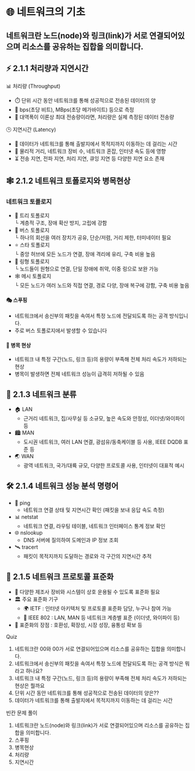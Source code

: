 # 🌐 네트워크의 기초
네트워크란 노드(node)와 링크(link)가 서로 연결되어있으며 리소스를 공유하는 집합을 의미합니다.
--- 

## ⚡ 2.1.1 처리량과 지연시간
📊 처리량 (Throughput)
- ⏱️ 단위 시간 동안 네트워크를 통해 성공적으로 전송된 데이터의 양
- 📏 bps(초당 비트), MBps(초당 메가바이트) 등으로 측정
- 🚦 대역폭이 이론상 최대 전송량이라면, 처리량은 실제 측정된 데이터 전송량

🕒 지연시간 (Latency)

- 🚚 데이터가 네트워크를 통해 출발지에서 목적지까지 이동하는 데 걸리는 시간
- 📏 물리적 거리, 네트워크 장비 수, 네트워크 혼잡, 인터넷 속도 등에 영향
- ⏳ 전송 지연, 전파 지연, 처리 지연, 큐잉 지연 등 다양한 지연 요소 존재

## 🕸️ 2.1.2 네트워크 토폴로지와 병목현상
### 네트워크 토폴로지

- 🚌 트리 토폴로지<br>
  └ 계층적 구조, 장애 확산 방지, 고립에 강함
- 🚌 버스 토폴로지<br>
  └ 하나의 회선을 여러 장치가 공유, 단순/저렴, 거리 제한, 터미네이터 필요
- ⭐ 스타 토폴로지<br>
  └ 중앙 허브에 모든 노드가 연결, 장애 격리에 유리, 구축 비용 높음
- 🔗 링형 토폴로지<br>
  └ 노드들이 원형으로 연결, 단일 장애에 취약, 이중 링으로 보완 가능
- 🕸️ 메시 토폴로지<br>
  └ 모든 노드가 여러 노드와 직접 연결, 경로 다양, 장애 복구에 강함, 구축 비용 높음

#### 🎭 스푸핑
- 네트워크에서 송신부의 패킷을 속여서 특정 노드에 전달되도록 하는 공격 방식입니다.
- 주로 버스 토폴로지에서 발생할 수 있습니다
#### 🛑 병목 현상
- 네트워크 내 특정 구간(노드, 링크 등)의 용량이 부족해 전체 처리 속도가 저하되는 현상
- 병목이 발생하면 전체 네트워크 성능이 급격히 저하될 수 있음
## 🏢 2.1.3 네트워크 분류
- 🏠 LAN
  - 근거리 네트워크, 집/사무실 등 소규모, 높은 속도와 안정성, 이더넷/와이파이 등
- 🏙️ MAN
  - 도시권 네트워크, 여러 LAN 연결, 광섬유/동축케이블 등 사용, IEEE DQDB 표준 등
- 🌏 WAN
  - 광역 네트워크, 국가/대륙 규모, 다양한 프로토콜 사용, 인터넷이 대표적 예시
## 🛠️ 2.1.4 네트워크 성능 분석 명령어
- 🏓 ping
  - 네트워크 연결 상태 및 지연시간 확인 (패킷을 보내 응답 속도 측정)
- 📊 netstat
  - 네트워크 연결, 라우팅 테이블, 네트워크 인터페이스 통계 정보 확인
- 🌐 nslookup
  - DNS 서버에 질의하여 도메인과 IP 정보 조회
- 🛰️ tracert
  - 패킷이 목적지까지 도달하는 경로와 각 구간의 지연시간 추적
## 📑 2.1.5 네트워크 프로토콜 표준화
- 🤝 다양한 제조사 장비와 시스템이 상호 운용될 수 있도록 표준화 필요
- 🏛️ 주요 표준화 기구
  - 🌍 IETF : 인터넷 아키텍처 및 프로토콜 표준화 담당, 누구나 참여 가능
  - 📡 IEEE 802 : LAN, MAN 등 네트워크 계층별 표준 (이더넷, 와이파이 등)
- 🌟 표준화의 장점 : 호환성, 확장성, 시장 성장, 융통성 확보 등

Quiz
1. 네트워크란 00와 00가 서로 연결되어있으며 리소스를 공유하는 집합을 의미합니다.
2. 네트워크에서 송신부의 패킷을 속여서 특정 노드에 전달되도록 하는 공격 방식은 뭐라고 하나요?
3. 네트워크 내 특정 구간(노드, 링크 등)의 용량이 부족해 전체 처리 속도가 저하되는 현상은 뭘까요
4. 단위 시간 동안 네트워크를 통해 성공적으로 전송된 데이터의 양은??
5. 데이터가 네트워크를 통해 출발지에서 목적지까지 이동하는 데 걸리는 시간


빈칸 문제 풀이
1. 네트워크란 노드(node)와 링크(link)가 서로 연결되어있으며 리소스를 공유하는 집합을 의미합니다.
2. 스푸핑
3. 병목현상
4. 처리량
5. 지연시간
